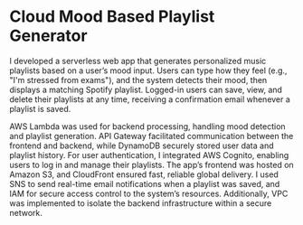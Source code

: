 # Cloud Mood Based Playlist Generator 

I developed a serverless web app that generates personalized music playlists based on a user’s mood input. Users can type how they feel (e.g., "I'm stressed from exams"), and the system detects their mood, then displays a matching Spotify playlist. Logged-in users can save, view, and delete their playlists at any time, receiving a confirmation email whenever a playlist is saved.

AWS Lambda was used for backend processing, handling mood detection and playlist generation. API Gateway facilitated communication between the frontend and backend, while DynamoDB securely stored user data and playlist history. For user authentication, I integrated AWS Cognito, enabling users to log in and manage their playlists. The app’s frontend was hosted on Amazon S3, and CloudFront ensured fast, reliable global delivery. I used SNS to send real-time email notifications when a playlist was saved, and IAM for secure access control to the system’s resources. Additionally, VPC was implemented to isolate the backend infrastructure within a secure network.
